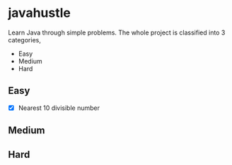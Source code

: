 # javahustle
Learn Java through simple problems. The whole project is classified into 3 categories,
* Easy
* Medium
* Hard

## Easy
- [x] Nearest 10 divisible number

## Medium

## Hard
